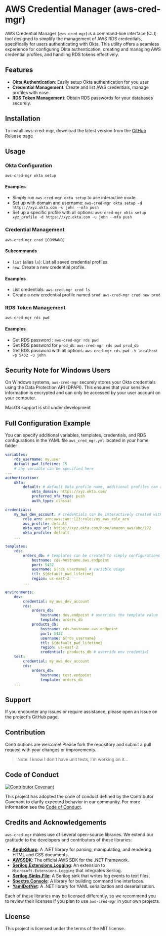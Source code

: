 # AWS Credential Manager (aws-cred-mgr)

AWS Credential Manager (`aws-cred-mgr`) is a command-line interface (CLI) tool designed to simplify the management of AWS RDS credentials, specifically for users authenticating with Okta. This utility offers a seamless experience for configuring Okta authentication, creating and managing AWS credential profiles, and handling RDS tokens effectively.

## Features

-   **Okta Authentication**: Easily setup Okta authentication for you user
-   **Credential Management**: Create and list AWS credentials, manage profiles with ease.
-   **RDS Token Management**: Obtain RDS passwords for your databases securely.

## Installation

To install aws-cred-mgr, download the latest version from the [GitHub Release](https://github.com/ellosoft/aws-cred-mgr/releases) page

## Usage

### Okta Configuration

```plaintext
aws-cred-mgr okta setup
```

#### Examples

-   Simply run `aws-cred-mgr okta setup` to use interactive mode.
-   Set up with domain and username: `aws-cred-mgr okta setup -d https://xyz.okta.com -u john --mfa push`
-   Set up a specific profile with all options: `aws-cred-mgr okta setup xyz_profile -d https://xyz.okta.com -u john --mfa push`

### Credential Management

```plaintext
aws-cred-mgr cred [COMMAND]
```

#### Subcommands

-   `list` (alias `ls`): List all saved credential profiles.
-   `new`: Create a new credential profile.

#### Examples

-   List credentials: `aws-cred-mgr cred ls`
-   Create a new credential profile named `prod`: `aws-cred-mgr cred new prod`

### RDS Token Management

```plaintext
aws-cred-mgr rds pwd
```

#### Examples

-   Get RDS password : `aws-cred-mgr rds pwd`
-   Get RDS password for `prod_db`: `aws-cred-mgr rds pwd prod_db`
-   Get RDS password with all options: `aws-cred-mgr rds pwd -h localhost -p 5432 -u john`

## Security Note for Windows Users

On Windows systems, `aws-cred-mgr` securely stores your Okta credentials using the Data Protection API (DPAPI). This ensures that your sensitive information is encrypted and can only be accessed by your user account on your computer.

MacOS support is still under development

## Full Configuration Example

You can specify additional variables, templates, credentials, and RDS configurations in the YAML file `aws_cred_mgr.yml` located in your home folder

```yaml
variables:
    rds_username: my.user
    default_pwd_lifetime: 15
    # any variable can be specified here
---
authentication:
    okta:
        default: # default Okta profile name, additional profiles can also be created
            okta_domain: https://xyz.okta.com/
            preferred_mfa_type: push
            auth_type: classic

credentials:
    my_aws_dev_account: # credentials can be interactively created with `aws-cred-mgr cred new`
        role_arn: arn:aws:iam::123:role:/my_aws_role_arn
        aws_profile: default
        okta_app_url: https://xyz.okta.com/home/amazon_aws/abc/272
        okta_profile: default
    ...

templates:
    rds:
        orders_db: # templates can be created to simply configurations
            hostname: rds-hostname.aws.endpoint
            port: 5432
            username: ${rds_username} # variable usage
            ttl: ${default_pwd_lifetime}
            region: us-east-2
        ...

environments:
    dev:
        credential: my_aws_dev_account
        rds:
            orders_db:
                hostname: dev.endpoint # overrides the template value
                template: orders_db
            products_db:
                hostname: rds-hostname.aws.endpoint
                port: 5432
                username: ${rds_username}
                ttl: ${default_pwd_lifetime}
                region: us-east-2
                credential: products_db # override env credential
    test:
        credential: my_aws_dev_account
        rds:
            orders_db:
                hostname: test.endpoint
                template: orders_db
    ...
```

## Support

If you encounter any issues or require assistance, please open an issue on the project's GitHub page.

## Contribution

Contributions are welcome! Please fork the repository and submit a pull request with your changes or improvements.

> Note: I know I don't have unit tests, I'm working on it...

## Code of Conduct

[![Contributor Covenant](https://img.shields.io/badge/Contributor%20Covenant-2.1-4baaaa.svg)](code_of_conduct.md)

This project has adopted the code of conduct defined by the Contributor Covenant to clarify expected behavior in our community. For more information see the [Code of Conduct](CODE_OF_CONDUCT.md).

## Credits and Acknowledgements

`aws-cred-mgr` makes use of several open-source libraries. We extend our gratitude to the developers and contributors of these libraries:

- **[AngleSharp](https://github.com/AngleSharp/AngleSharp)**: A .NET library for parsing, manipulating, and rendering HTML and CSS documents.
- **[AWSSDK](https://github.com/aws/aws-sdk-net)**: The official AWS SDK for the .NET Framework.
- **[Serilog.Extensions.Logging](https://github.com/serilog/serilog-extensions-logging)**: An extension to `Microsoft.Extensions.Logging` that integrates Serilog.
- **[Serilog.Sinks.File](https://github.com/serilog/serilog-sinks-file)**: A Serilog sink that writes log events to text files.
- **[Spectre.Console](https://github.com/spectreconsole/spectre.console)**: A library for building command line interfaces.
- **[YamlDotNet](https://github.com/aaubry/YamlDotNet)**: A .NET library for YAML serialization and deserialization.

Each of these libraries may be licensed differently, so we recommend you to review their licenses if you plan to use `aws-cred-mgr` in your own projects.

## License

This project is licensed under the terms of the MIT license.
